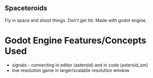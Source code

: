 ## Spaceteroids

Fly in space and shoot things.
Don't get hit.
Made with godot engine.

# Godot Engine Features/Concepts Used
- signals - connecting in editor (asteroid) and in code (asteroid_sm)
- low resolution game in larger/scalable resolution window
